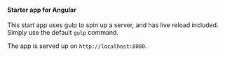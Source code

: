 #### Starter app for Angular

This start app uses gulp to spin up a server, and has live reload included.  Simply use the default `gulp` command.

The app is served up on `http://localhost:8080`.